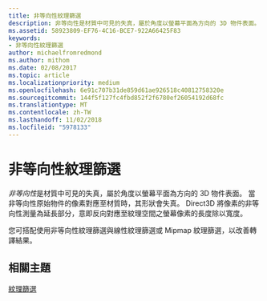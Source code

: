 ```yaml
---
title: 非等向性紋理篩選
description: 非等向性是材質中可見的失真，屬於角度以螢幕平面為方向的 3D 物件表面。 當非等向性原始物件的像素對應至材質時，其形狀會失真。
ms.assetid: 58923809-EF76-4C16-BCE7-922A66425F83
keywords:
- 非等向性紋理篩選
author: michaelfromredmond
ms.author: mithom
ms.date: 02/08/2017
ms.topic: article
ms.localizationpriority: medium
ms.openlocfilehash: 6e91c707b31de859d61ae926518c40812758320e
ms.sourcegitcommit: 144f5f127fc4fbd852f2f6780ef26054192d68fc
ms.translationtype: MT
ms.contentlocale: zh-TW
ms.lasthandoff: 11/02/2018
ms.locfileid: "5978133"
---
```

# <a name="anisotropic-texture-filtering"></a>非等向性紋理篩選


*非等向性*是材質中可見的失真，屬於角度以螢幕平面為方向的 3D 物件表面。 當非等向性原始物件的像素對應至材質時，其形狀會失真。 Direct3D 將像素的非等向性測量為延長部分，意即反向對應至紋理空間之螢幕像素的長度除以寬度。

您可搭配使用非等向性紋理篩選與線性紋理篩選或 Mipmap 紋理篩選，以改善轉譯結果。

## <a name="span-idrelated-topicsspanrelated-topics"></a><span id="related-topics"></span>相關主題


[紋理篩選](texture-filtering.md)

 

 




